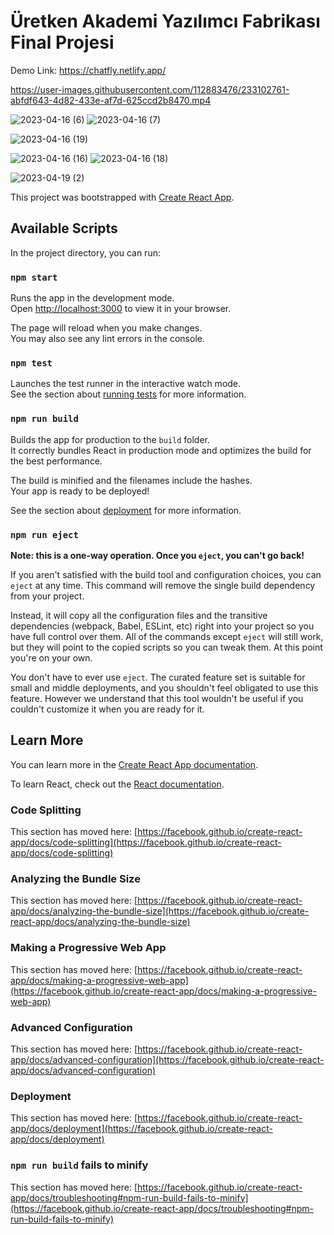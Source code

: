 # Üretken Akademi Yazılımcı Fabrikası Final Projesi 


Demo Link: https://chatfly.netlify.app/ 


https://user-images.githubusercontent.com/112883476/233102761-abfdf643-4d82-433e-af7d-625ccd2b8470.mp4


![2023-04-16 (6)](https://user-images.githubusercontent.com/112883476/232308842-eeac2ba4-a1c8-4564-8c9f-47d7f8133a7c.png)
![2023-04-16 (7)](https://user-images.githubusercontent.com/112883476/232308893-10b813bd-a37f-4936-9602-a40be9c14a3b.png)


![2023-04-16 (19)](https://user-images.githubusercontent.com/112883476/232309169-f688d699-feaa-4389-99f6-e794aa65c195.png)

![2023-04-16 (16)](https://user-images.githubusercontent.com/112883476/232309057-729437ff-a949-49f8-a59d-84f9125c8da7.png)
![2023-04-16 (18)](https://user-images.githubusercontent.com/112883476/232309103-f6a6fd5e-3374-4096-9c0b-c1fc7702efa7.png)

![2023-04-19 (2)](https://user-images.githubusercontent.com/112883476/233090908-e294b967-ce87-4e2b-832a-5c41c828727c.png)

This project was bootstrapped with [Create React App](https://github.com/facebook/create-react-app).

## Available Scripts

In the project directory, you can run:

### `npm start`

Runs the app in the development mode.\
Open [http://localhost:3000](http://localhost:3000) to view it in your browser.

The page will reload when you make changes.\
You may also see any lint errors in the console.

### `npm test`

Launches the test runner in the interactive watch mode.\
See the section about [running tests](https://facebook.github.io/create-react-app/docs/running-tests) for more information.

### `npm run build`

Builds the app for production to the `build` folder.\
It correctly bundles React in production mode and optimizes the build for the best performance.

The build is minified and the filenames include the hashes.\
Your app is ready to be deployed!

See the section about [deployment](https://facebook.github.io/create-react-app/docs/deployment) for more information.

### `npm run eject`

**Note: this is a one-way operation. Once you `eject`, you can't go back!**

If you aren't satisfied with the build tool and configuration choices, you can `eject` at any time. This command will remove the single build dependency from your project.

Instead, it will copy all the configuration files and the transitive dependencies (webpack, Babel, ESLint, etc) right into your project so you have full control over them. All of the commands except `eject` will still work, but they will point to the copied scripts so you can tweak them. At this point you're on your own.

You don't have to ever use `eject`. The curated feature set is suitable for small and middle deployments, and you shouldn't feel obligated to use this feature. However we understand that this tool wouldn't be useful if you couldn't customize it when you are ready for it.

## Learn More

You can learn more in the [Create React App documentation](https://facebook.github.io/create-react-app/docs/getting-started).

To learn React, check out the [React documentation](https://reactjs.org/).

### Code Splitting

This section has moved here: [https://facebook.github.io/create-react-app/docs/code-splitting](https://facebook.github.io/create-react-app/docs/code-splitting)

### Analyzing the Bundle Size

This section has moved here: [https://facebook.github.io/create-react-app/docs/analyzing-the-bundle-size](https://facebook.github.io/create-react-app/docs/analyzing-the-bundle-size)

### Making a Progressive Web App

This section has moved here: [https://facebook.github.io/create-react-app/docs/making-a-progressive-web-app](https://facebook.github.io/create-react-app/docs/making-a-progressive-web-app)

### Advanced Configuration

This section has moved here: [https://facebook.github.io/create-react-app/docs/advanced-configuration](https://facebook.github.io/create-react-app/docs/advanced-configuration)

### Deployment

This section has moved here: [https://facebook.github.io/create-react-app/docs/deployment](https://facebook.github.io/create-react-app/docs/deployment)

### `npm run build` fails to minify

This section has moved here: [https://facebook.github.io/create-react-app/docs/troubleshooting#npm-run-build-fails-to-minify](https://facebook.github.io/create-react-app/docs/troubleshooting#npm-run-build-fails-to-minify)
